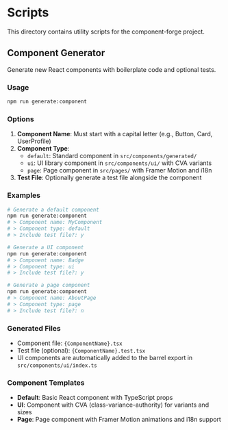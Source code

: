 # Scripts

This directory contains utility scripts for the component-forge project.

## Component Generator

Generate new React components with boilerplate code and optional tests.

### Usage

```bash
npm run generate:component
```

### Options

1. **Component Name**: Must start with a capital letter (e.g., Button, Card, UserProfile)
2. **Component Type**:
   - `default`: Standard component in `src/components/generated/`
   - `ui`: UI library component in `src/components/ui/` with CVA variants
   - `page`: Page component in `src/pages/` with Framer Motion and i18n
3. **Test File**: Optionally generate a test file alongside the component

### Examples

```bash
# Generate a default component
npm run generate:component
# > Component name: MyComponent
# > Component type: default
# > Include test file?: y

# Generate a UI component
npm run generate:component
# > Component name: Badge
# > Component type: ui
# > Include test file?: y

# Generate a page component
npm run generate:component
# > Component name: AboutPage
# > Component type: page
# > Include test file?: n
```

### Generated Files

- Component file: `{ComponentName}.tsx`
- Test file (optional): `{ComponentName}.test.tsx`
- UI components are automatically added to the barrel export in `src/components/ui/index.ts`

### Component Templates

- **Default**: Basic React component with TypeScript props
- **UI**: Component with CVA (class-variance-authority) for variants and sizes
- **Page**: Page component with Framer Motion animations and i18n support
